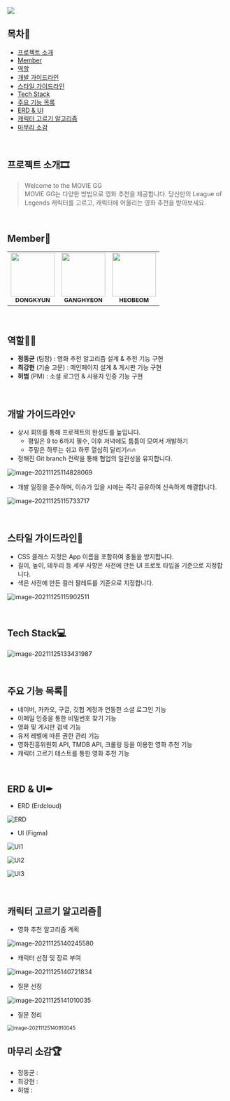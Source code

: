 ![](README.assets/moviegg.png)



## 목차🔎
- [프로젝트 소개](#프로젝트-소개)
- [Member](#member)
- [역할](#역할)
- [개발 가이드라인](#개발-가이드라인)
- [스타일 가이드라인](#스타일-가이드라인)
- [Tech Stack](#tech-stack)
- [주요 기능 목록](#주요-기능-목록)
- [ERD & UI](#erd-&-ui)
- [캐릭터 고르기 알고리즘](#캐릭터-고르기-알고리즘)
- [마무리 소감](#마무리-소감)

<br>

## 프로젝트 소개🎞

>Welcome to the MOVIE GG <br>
>MOVIE GG는 다양한 방법으로 영화 추천을 제공합니다. 당신만의 League of Legends 캐릭터를 고르고, 캐릭터에 어울리는 영화 추천을 받아보세요.

<br>

## Member👬

<table>
  <tr>
    <td align="center"><a href="https://github.com/DongKyunJung"><img src="https://avatars.githubusercontent.com/u/87457171?v=4" width="100px;" alt=""/><br /><sub><b>DONGKYUN</b></sub></a><br /></td>
    <td align="center"><a href="https://github.com/khyunchoi"><img src="https://avatars.githubusercontent.com/u/77478732?v=4" width="100px;" alt=""/><br /><sub><b>GANGHYEON</b></sub></a><br /></td>
    <td align="center"><a href="https://github.com/HeoBeom"><img src="https://avatars.githubusercontent.com/u/87457226?v=4" width="100px;" alt=""/><br /><sub><b>HEOBEOM</b></sub></a><br /></td>
  </tr>
</table>  

<br>

## 역할🧙‍♂️

- **정동균** (팀장) : 영화 추천 알고리즘 설계 & 추천 기능 구현
- **최강현** (기술 고문) : 메인페이지 설계 & 게시판 기능 구현
- **허범** (PM) : 소셜 로그인 & 사용자 인증 기능 구현

<br>

## 개발 가이드라인💡

- 상시 회의를 통해 프로젝트의 완성도를 높입니다.
  - 평일은 9 to 6까지 필수, 이후 저녁에도 틈틈이 모여서 개발하기
  - 주말은 하루는 쉬고 하루 열심히 달리기🔥🔥
- 정해진 Git branch 전략을 통해 협업의 일관성을 유지합니다.

![image-20211125114828069](README.assets/image-20211125114828069.png)

- 개발 일정을 준수하며, 이슈가 있을 시에는 즉각 공유하여 신속하게 해결합니다.

![image-20211125115733717](README.assets/image-20211125115733717.png)

<br>

## 스타일 가이드라인🎨

- CSS 클래스 지정은 App 이름을 포함하여 충돌을 방지합니다.
- 길이, 높이, 테두리 등 세부 사항은 사전에 만든 UI 프로토 타입을 기준으로 지정합니다.
- 색은 사전에 만든 컬러 팔레트를 기준으로 지정합니다.

![image-20211125115902511](README.assets/image-20211125115902511.png)

<br>

## Tech Stack💻

![image-20211125133431987](README.assets/image-20211125133431987.png)

<br>

## 주요 기능 목록💪

- 네이버, 카카오, 구글, 깃헙 계정과 연동한 소셜 로그인 기능
- 이메일 인증을 통한 비밀번호 찾기 기능
- 영화 및 게시판 검색 기능
- 유저 레벨에 따른 권한 관리 기능
- 영화진흥위원회 API, TMDB API, 크롤링 등을 이용한 영화 추천 기능
- 캐릭터 고르기 테스트를 통한 영화 추천 기능

<br>

## ERD & UI✒

- ERD (Erdcloud)

![ERD](README.assets/ERD.png)

- UI (Figma)

![UI1](README.assets/UI1.png)

![UI2](README.assets/UI2.png)

![UI3](README.assets/UI3.png)

<br>

## 캐릭터 고르기 알고리즘📃

- 영화 추천 알고리즘 계획

![image-20211125140245580](README.assets/image-20211125140245580.png)

- 캐릭터 선정 및 장르 부여

![image-20211125140721834](README.assets/image-20211125140721834.png)

- 질문 선정

![image-20211125141010035](README.assets/image-20211125141010035.png)

- 질문 정리

<img src="README.assets/image-20211125140910045.png" alt="image-20211125140910045" style="zoom: 80%;" />

<br>

## 마무리 소감🏆

- 정동균 :
- 최강현 : 
- 허범 :
